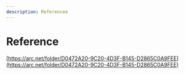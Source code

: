 ```yaml
---
description: Referencee
---
```


# Reference

[https://arc.net/folder/D0472A20-9C20-4D3F-B145-D2865C0A9FEE](https://arc.net/folder/D0472A20-9C20-4D3F-B145-D2865C0A9FEE)
